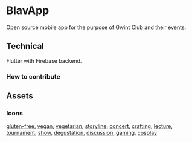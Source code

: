 # BlavApp

Open source mobile app for the purpose of Gwint Club and their events.

## Technical

Flutter with Firebase backend.

### How to contribute

## Assets

### Icons

[gluten-free](https://www.flaticon.com/free-icon/gluten-free_7189671?term=gluten%20free&page=1&position=15&page=1&position=15&related_id=7189671&origin=search), [vegan](https://www.flaticon.com/free-icon/vegan_846559?term=vegan&page=1&position=7&page=1&position=7&related_id=846559&origin=search), [vegetarian](https://www.flaticon.com/premium-icon/vegan_5769051?term=vegan&page=1&position=4&page=1&position=4&related_id=5769051&origin=search), [storyline](https://www.flaticon.com/free-icon/script_708739?term=story&page=1&position=2&page=1&position=2&related_id=708739&origin=search#), [concert](https://www.flaticon.com/free-icon/musical-note_2995035?term=music&page=1&position=5&page=1&position=5&related_id=2995035&origin=search#), [crafting](https://www.flaticon.com/free-icon/blacksmith_8027419?term=crafting&page=1&position=29&page=1&position=29&related_id=8027419&origin=search#), [lecture](https://www.flaticon.com/free-icon/lecture_4520939?term=lecture&page=1&position=24&page=1&position=24&related_id=4520939&origin=search#), [tournament](https://www.flaticon.com/free-icon/tournament_6163584?term=tournament&page=1&position=1&page=1&position=1&related_id=6163584&origin=search#), [show](https://www.flaticon.com/free-icon/fashion_7472042?term=show&page=1&position=9&page=1&position=9&related_id=7472042&origin=search#), [degustation](https://www.flaticon.com/free-icon/wine-tasting_1729209?term=tasting&page=1&position=31&page=1&position=31&related_id=1729209&origin=search#), [discussion](https://www.flaticon.com/free-icon/conversation_3050431?term=discussion&page=1&position=2&page=1&position=2&related_id=3050431&origin=search#), [gaming](https://www.flaticon.com/free-icon/game-controller_2838853?term=gaming&page=1&position=4&page=1&position=4&related_id=2838853&origin=search#), [cosplay](https://www.flaticon.com/free-icon/carnival-mask_3020258?term=costum&page=1&position=2&page=1&position=2&related_id=3020258&origin=search#)

